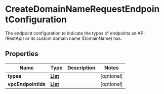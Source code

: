 

# CreateDomainNameRequestEndpointConfiguration

The endpoint configuration to indicate the types of endpoints an API (RestApi) or its custom domain name (DomainName) has. 

## Properties

| Name | Type | Description | Notes |
|------------ | ------------- | ------------- | -------------|
|**types** | [**List**](List.md) |  |  [optional] |
|**vpcEndpointIds** | [**List**](List.md) |  |  [optional] |



